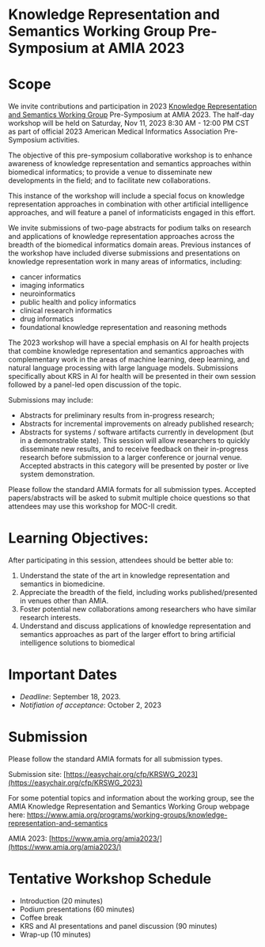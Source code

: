 # Knowledge Representation and Semantics Working Group Pre-Symposium at AMIA 2023

# Scope

We invite contributions and participation in 2023 [Knowledge Representation and Semantics Working Group](https://amia.org/community/working-groups/knowledge-representation-and-semantics) Pre-Symposium at AMIA 2023.
The half-day workshop will be held on Saturday, Nov 11, 2023 8:30 AM - 12:00 PM CST as part of official 2023 American Medical Informatics Association Pre-Symposium activities.

The objective of this pre-symposium collaborative workshop is to enhance awareness of knowledge representation and semantics approaches within biomedical informatics;
to provide a venue to disseminate new developments in the field; and to facilitate new collaborations.

This instance of the workshop will include a special focus on knowledge representation approaches in combination with other artificial intelligence approaches, and will feature a panel of informaticists engaged in this effort. 


We invite submissions of two-page abstracts for podium talks on research and applications of knowledge representation approaches across the breadth of the biomedical informatics domain areas.
Previous instances of the workshop have included diverse submissions and presentations on knowledge representation work in many areas of informatics, including:

* cancer informatics
* imaging informatics
* neuroinformatics
* public health and policy informatics
* clinical research informatics
* drug informatics
* foundational knowledge representation and reasoning methods

The 2023 workshop will have a special emphasis on AI for health projects that combine knowledge representation and semantics approaches with complementary work in the areas of machine learning,
deep learning, and natural language processing with large language models.
Submissions specifically about KRS in AI for health will be presented in their own session followed by a panel-led open discussion of the topic.

Submissions may include:

* Abstracts for preliminary results from in-progress research;
* Abstracts for incremental improvements on already published research;
* Abstracts for systems / software artifacts currently in development (but in a demonstrable state). This session will allow researchers to quickly disseminate new results, and to receive feedback on their in-progress research before submission to a larger conference or journal venue. Accepted abstracts in this category will be presented by poster or live system demonstration.

Please follow the standard AMIA formats for all submission types. Accepted papers/abstracts will be asked to submit multiple choice questions so that attendees may use this workshop for MOC-II credit.


# Learning Objectives:
After participating in this session, attendees should be better able to:
1. Understand the state of the art in knowledge representation and semantics in biomedicine.
2. Appreciate the breadth of the field, including works published/presented in venues other than AMIA.
3. Foster potential new collaborations among researchers who have similar research interests.
4. Understand and discuss applications of knowledge representation and semantics approaches as part of the larger effort to bring artificial intelligence solutions to biomedical 




# Important Dates
* *Deadline*: September 18, 2023. 
* *Notifiation of acceptance*: October 2, 2023


# Submission

Please follow the standard AMIA formats for all submission types.

Submission site: [https://easychair.org/cfp/KRSWG_2023](https://easychair.org/cfp/KRSWG_2023)

For some potential topics and information about the working group, see the AMIA Knowledge Representation and Semantics Working Group webpage here: https://www.amia.org/programs/working-groups/knowledge-representation-and-semantics

AMIA 2023: [https://www.amia.org/amia2023/](https://www.amia.org/amia2023/)



# Tentative Workshop Schedule

* Introduction (20 minutes)
* Podium presentations (60 minutes)
* Coffee break
* KRS and AI presentations and panel discussion (90 minutes)
* Wrap-up (10 minutes)





